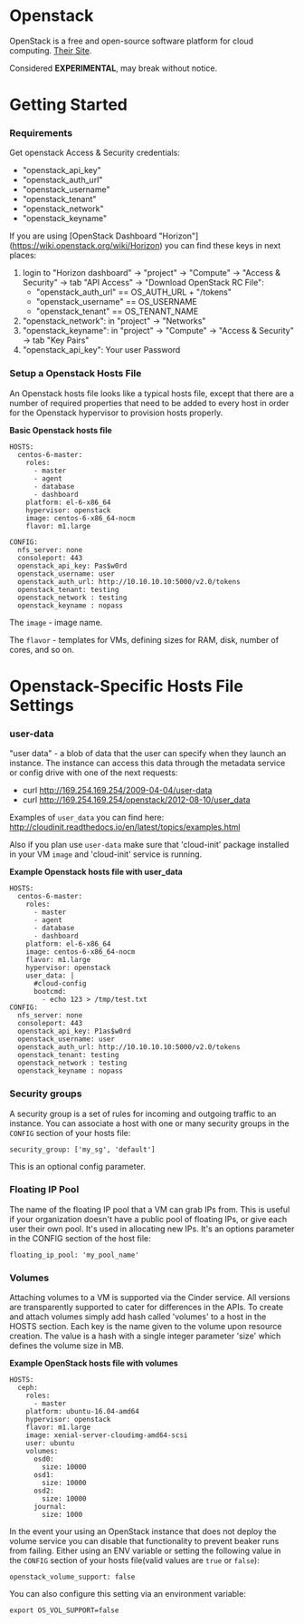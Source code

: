 # Openstack

OpenStack is a free and open-source software platform for cloud computing. [Their Site](http://www.openstack.org/).

Considered **EXPERIMENTAL**, may break without notice.

# Getting Started

### Requirements

Get openstack Access & Security credentials:

- "openstack_api_key"
- "openstack_auth_url" 
- "openstack_username"
- "openstack_tenant"
- "openstack_network"
- "openstack_keyname"

If you are using [OpenStack Dashboard "Horizon"] (https://wiki.openstack.org/wiki/Horizon) 
you can find these keys in next places:

1. login to "Horizon dashboard" -> "project" -> "Compute" -> "Access & Security" -> tab "API Access" -> "Download OpenStack RC File":
   * "openstack_auth_url" == OS_AUTH_URL + "/tokens"
   * "openstack_username" == OS_USERNAME
   * "openstack_tenant" == OS_TENANT_NAME
2. "openstack_network": in "project" -> "Networks"
3. "openstack_keyname": in "project" -> "Compute" -> "Access & Security" -> tab "Key Pairs"
4. "openstack_api_key": Your user Password

### Setup a Openstack Hosts File

An Openstack hosts file looks like a typical hosts file, 
except that there are a number of required properties that need to be added to every host 
in order for the Openstack hypervisor to provision hosts properly.

**Basic Openstack hosts file**

    HOSTS:
      centos-6-master:
        roles:
          - master
          - agent
          - database
          - dashboard
        platform: el-6-x86_64
        hypervisor: openstack
        image: centos-6-x86_64-nocm
        flavor: m1.large
        
    CONFIG:
      nfs_server: none
      consoleport: 443
      openstack_api_key: Pas$w0rd
      openstack_username: user
      openstack_auth_url: http://10.10.10.10:5000/v2.0/tokens
      openstack_tenant: testing
      openstack_network : testing
      openstack_keyname : nopass

The `image` - image name.

The `flavor` - templates for VMs, defining sizes for RAM, disk, number of cores, and so on.


# Openstack-Specific Hosts File Settings

### user-data

"user data" - a blob of data that the user can specify when they launch an instance. 
The instance can access this data through the metadata service or config drive with one of the next requests:

- curl http://169.254.169.254/2009-04-04/user-data
- curl http://169.254.169.254/openstack/2012-08-10/user_data


Examples of `user_data` you can find here: http://cloudinit.readthedocs.io/en/latest/topics/examples.html

Also if you plan use `user-data` make sure that 'cloud-init' package installed in your VM `image` and 'cloud-init' service is running.

**Example Openstack hosts file with user_data**

    HOSTS:
      centos-6-master:
        roles:
          - master
          - agent
          - database
          - dashboard
        platform: el-6-x86_64
        image: centos-6-x86_64-nocm
        flavor: m1.large
        hypervisor: openstack
        user_data: |
          #cloud-config
          bootcmd:
            - echo 123 > /tmp/test.txt
    CONFIG:
      nfs_server: none
      consoleport: 443
      openstack_api_key: P1as$w0rd
      openstack_username: user
      openstack_auth_url: http://10.10.10.10:5000/v2.0/tokens
      openstack_tenant: testing
      openstack_network : testing
      openstack_keyname : nopass

### Security groups

A security group is a set of rules for incoming and outgoing traffic to 
an instance.  You can associate a host with one or many security groups
in the `CONFIG` section of your hosts file:

    security_group: ['my_sg', 'default']

This is an optional config parameter.

### Floating IP Pool

The name of the floating IP pool that a VM can grab IPs from. This is useful
if your organization doesn't have a public pool of floating IPs, or give each
user their own pool.  It's used in allocating new IPs.  It's an options
parameter in the CONFIG section of the host file:

    floating_ip_pool: 'my_pool_name'

### Volumes

Attaching volumes to a VM is supported via the Cinder service.  All versions are transparently
supported to cater for differences in the APIs.  To create and attach volumes simply add hash
called 'volumes' to a host in the HOSTS section.  Each key is the name given to the volume upon
resource creation.  The value is a hash with a single integer parameter 'size' which defines the
volume size in MB.

**Example OpenStack hosts file with volumes**

    HOSTS:
      ceph:
        roles:
          - master
        platform: ubuntu-16.04-amd64
        hypervisor: openstack
        flavor: m1.large
        image: xenial-server-cloudimg-amd64-scsi
        user: ubuntu
        volumes:
          osd0:
            size: 10000
          osd1:
            size: 10000
          osd2:
            size: 10000
          journal:
            size: 1000


In the event your using an OpenStack instance that does not deploy the volume service you can disable that functionality to prevent beaker runs from failing.  Either using an ENV variable or setting the following value in the `CONFIG` section of your hosts file(valid values are `true` or `false`):

```
openstack_volume_support: false
```

You can also configure this setting via an environment variable:

```
export OS_VOL_SUPPORT=false

